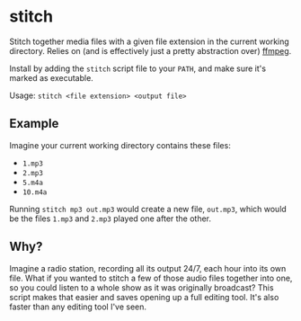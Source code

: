 # stitch
Stitch together media files with a given file extension in the current working directory. Relies on (and is effectively just a pretty abstraction over) [ffmpeg](https://www.ffmpeg.org).

Install by adding the `stitch` script file to your `PATH`, and make sure it's marked as executable.

Usage: `stitch <file extension> <output file>`

## Example
Imagine your current working directory contains these files:
* `1.mp3`
* `2.mp3`
* `5.m4a`
* `10.m4a`

Running `stitch mp3 out.mp3` would create a new file, `out.mp3`, which would be the files `1.mp3` and `2.mp3` played one after the other.

## Why?
Imagine a radio station, recording all its output 24/7, each hour into its own file. What if you wanted to stitch a few of those audio files together into one, so you could listen to a whole show as it was originally broadcast? This script makes that easier and saves opening up a full editing tool. It's also faster than any editing tool I've seen.
